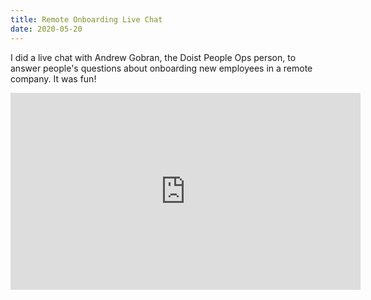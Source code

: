 ```yaml
---
title: Remote Onboarding Live Chat
date: 2020-05-20
---
```


I did a live chat with Andrew Gobran, the Doist People Ops person, to answer people's questions about onboarding new employees in a remote company. It was fun!

<iframe width="560" height="315" src="https://www.youtube.com/watch?v=1Senexz-xhs" frameborder="0" allow="accelerometer; autoplay; encrypted-media; gyroscope; picture-in-picture" allowfullscreen></iframe>

